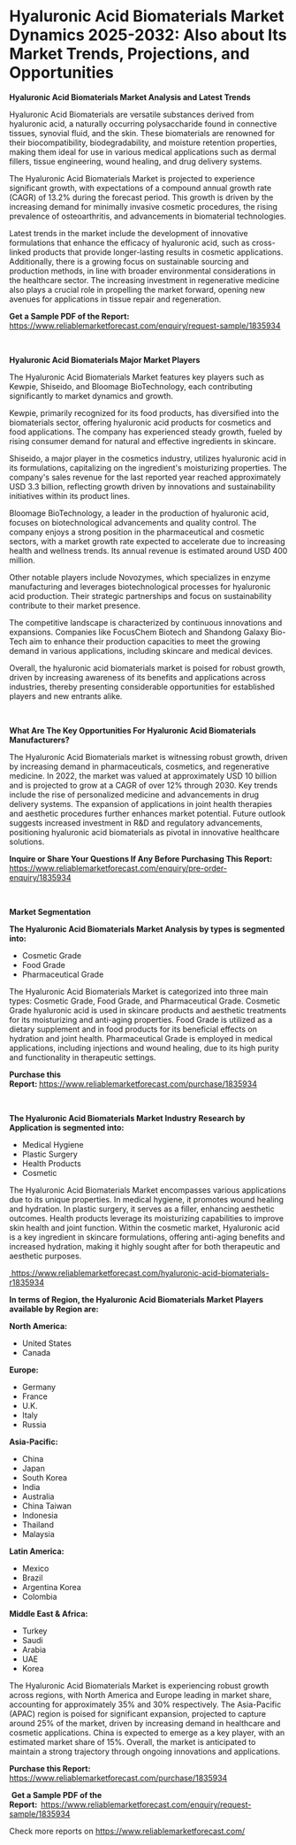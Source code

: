 <p><h1>Hyaluronic Acid Biomaterials Market Dynamics 2025-2032: Also about Its Market Trends, Projections, and Opportunities</h1></p><p><strong>Hyaluronic Acid Biomaterials Market Analysis and Latest Trends</strong></p>
<p><p>Hyaluronic Acid Biomaterials are versatile substances derived from hyaluronic acid, a naturally occurring polysaccharide found in connective tissues, synovial fluid, and the skin. These biomaterials are renowned for their biocompatibility, biodegradability, and moisture retention properties, making them ideal for use in various medical applications such as dermal fillers, tissue engineering, wound healing, and drug delivery systems.</p><p>The Hyaluronic Acid Biomaterials Market is projected to experience significant growth, with expectations of a compound annual growth rate (CAGR) of 13.2% during the forecast period. This growth is driven by the increasing demand for minimally invasive cosmetic procedures, the rising prevalence of osteoarthritis, and advancements in biomaterial technologies. </p><p>Latest trends in the market include the development of innovative formulations that enhance the efficacy of hyaluronic acid, such as cross-linked products that provide longer-lasting results in cosmetic applications. Additionally, there is a growing focus on sustainable sourcing and production methods, in line with broader environmental considerations in the healthcare sector. The increasing investment in regenerative medicine also plays a crucial role in propelling the market forward, opening new avenues for applications in tissue repair and regeneration.</p></p>
<p><strong>Get a Sample PDF of the Report:&nbsp;</strong> <a href="https://www.reliablemarketforecast.com/enquiry/request-sample/1835934?utm_campaign=3327&utm_medium=2&utm_source=Github&utm_content=ia&utm_term=26032025&utm_id=hyaluronic-acid-biomaterials">https://www.reliablemarketforecast.com/enquiry/request-sample/1835934</a></p>
<p>&nbsp;</p>
<p><strong>Hyaluronic Acid Biomaterials Major Market Players</strong></p>
<p><p>The Hyaluronic Acid Biomaterials Market features key players such as Kewpie, Shiseido, and Bloomage BioTechnology, each contributing significantly to market dynamics and growth.</p><p>Kewpie, primarily recognized for its food products, has diversified into the biomaterials sector, offering hyaluronic acid products for cosmetics and food applications. The company has experienced steady growth, fueled by rising consumer demand for natural and effective ingredients in skincare.</p><p>Shiseido, a major player in the cosmetics industry, utilizes hyaluronic acid in its formulations, capitalizing on the ingredient's moisturizing properties. The company's sales revenue for the last reported year reached approximately USD 3.3 billion, reflecting growth driven by innovations and sustainability initiatives within its product lines.</p><p>Bloomage BioTechnology, a leader in the production of hyaluronic acid, focuses on biotechnological advancements and quality control. The company enjoys a strong position in the pharmaceutical and cosmetic sectors, with a market growth rate expected to accelerate due to increasing health and wellness trends. Its annual revenue is estimated around USD 400 million.</p><p>Other notable players include Novozymes, which specializes in enzyme manufacturing and leverages biotechnological processes for hyaluronic acid production. Their strategic partnerships and focus on sustainability contribute to their market presence.</p><p>The competitive landscape is characterized by continuous innovations and expansions. Companies like FocusChem Biotech and Shandong Galaxy Bio-Tech aim to enhance their production capacities to meet the growing demand in various applications, including skincare and medical devices.</p><p>Overall, the hyaluronic acid biomaterials market is poised for robust growth, driven by increasing awareness of its benefits and applications across industries, thereby presenting considerable opportunities for established players and new entrants alike.</p></p>
<p>&nbsp;</p>
<p><strong>What Are The Key Opportunities For Hyaluronic Acid Biomaterials Manufacturers?</strong></p>
<p><p>The Hyaluronic Acid Biomaterials market is witnessing robust growth, driven by increasing demand in pharmaceuticals, cosmetics, and regenerative medicine. In 2022, the market was valued at approximately USD 10 billion and is projected to grow at a CAGR of over 12% through 2030. Key trends include the rise of personalized medicine and advancements in drug delivery systems. The expansion of applications in joint health therapies and aesthetic procedures further enhances market potential. Future outlook suggests increased investment in R&D and regulatory advancements, positioning hyaluronic acid biomaterials as pivotal in innovative healthcare solutions.</p></p>
<p><strong>Inquire or Share Your Questions If Any Before Purchasing This Report:</strong> <a href="https://www.reliablemarketforecast.com/enquiry/pre-order-enquiry/1835934?utm_campaign=3327&utm_medium=2&utm_source=Github&utm_content=ia&utm_term=26032025&utm_id=hyaluronic-acid-biomaterials">https://www.reliablemarketforecast.com/enquiry/pre-order-enquiry/1835934</a></p>
<p>&nbsp;</p>
<p><strong>Market Segmentation</strong></p>
<p><strong>The Hyaluronic Acid Biomaterials Market Analysis by types is segmented into:</strong></p>
<p><ul><li>Cosmetic Grade</li><li>Food Grade</li><li>Pharmaceutical Grade</li></ul></p>
<p><p>The Hyaluronic Acid Biomaterials Market is categorized into three main types: Cosmetic Grade, Food Grade, and Pharmaceutical Grade. Cosmetic Grade hyaluronic acid is used in skincare products and aesthetic treatments for its moisturizing and anti-aging properties. Food Grade is utilized as a dietary supplement and in food products for its beneficial effects on hydration and joint health. Pharmaceutical Grade is employed in medical applications, including injections and wound healing, due to its high purity and functionality in therapeutic settings.</p></p>
<p><strong>Purchase this Report:&nbsp;</strong><a href="https://www.reliablemarketforecast.com/purchase/1835934?utm_campaign=3327&utm_medium=2&utm_source=Github&utm_content=ia&utm_term=26032025&utm_id=hyaluronic-acid-biomaterials">https://www.reliablemarketforecast.com/purchase/1835934</a></p>
<p>&nbsp;</p>
<p><strong>The Hyaluronic Acid Biomaterials Market Industry Research by Application is segmented into:</strong></p>
<p><ul><li>Medical Hygiene</li><li>Plastic Surgery</li><li>Health Products</li><li>Cosmetic</li></ul></p>
<p><p>The Hyaluronic Acid Biomaterials Market encompasses various applications due to its unique properties. In medical hygiene, it promotes wound healing and hydration. In plastic surgery, it serves as a filler, enhancing aesthetic outcomes. Health products leverage its moisturizing capabilities to improve skin health and joint function. Within the cosmetic market, Hyaluronic acid is a key ingredient in skincare formulations, offering anti-aging benefits and increased hydration, making it highly sought after for both therapeutic and aesthetic purposes.</p></p>
<p><a href="https://www.reliablemarketforecast.com/hyaluronic-acid-biomaterials-r1835934?utm_campaign=3327&utm_medium=2&utm_source=Github&utm_content=ia&utm_term=26032025&utm_id=hyaluronic-acid-biomaterials">&nbsp;https://www.reliablemarketforecast.com/hyaluronic-acid-biomaterials-r1835934</a></p>
<p><strong>In terms of Region, the Hyaluronic Acid Biomaterials Market Players available by Region are:</strong></p>
<p>
    <p> <strong> North America: </strong>
        <ul>
            <li>United States</li>
            <li>Canada</li>
        </ul>
        </p> 
    <p> <strong> Europe: </strong>
        <ul>
            <li>Germany</li>
            <li>France</li>
            <li>U.K.</li>
            <li>Italy</li>
            <li>Russia</li>
        </ul>
        </p> 
    <p> <strong> Asia-Pacific: </strong>
        <ul>
            <li>China</li>
            <li>Japan</li>
            <li>South Korea</li>
            <li>India</li>
            <li>Australia</li>
            <li>China Taiwan</li>
            <li>Indonesia</li>
            <li>Thailand</li>
            <li>Malaysia</li>
        </ul>
        </p> 
    <p> <strong> Latin America: </strong>
        <ul>
            <li>Mexico</li>
            <li>Brazil</li>
            <li>Argentina Korea</li>
            <li>Colombia</li>
        </ul>
        </p> 
    <p> <strong> Middle East & Africa: </strong>
        <ul>
            <li>Turkey</li>
            <li>Saudi</li>
            <li>Arabia</li>
            <li>UAE</li>
            <li>Korea</li>
        </ul>
    </p>
    </p>
<p><p>The Hyaluronic Acid Biomaterials Market is experiencing robust growth across regions, with North America and Europe leading in market share, accounting for approximately 35% and 30% respectively. The Asia-Pacific (APAC) region is poised for significant expansion, projected to capture around 25% of the market, driven by increasing demand in healthcare and cosmetic applications. China is expected to emerge as a key player, with an estimated market share of 15%. Overall, the market is anticipated to maintain a strong trajectory through ongoing innovations and applications.</p></p>
<p><strong>Purchase this Report: </strong><a href="https://www.reliablemarketforecast.com/purchase/1835934?utm_campaign=3327&utm_medium=2&utm_source=Github&utm_content=ia&utm_term=26032025&utm_id=hyaluronic-acid-biomaterials">https://www.reliablemarketforecast.com/purchase/1835934</a></p>
<p>&nbsp;<strong>Get a Sample PDF of the Report:&nbsp;&nbsp;</strong><a href="https://www.reliablemarketforecast.com/enquiry/request-sample/1835934?utm_campaign=3327&utm_medium=2&utm_source=Github&utm_content=ia&utm_term=26032025&utm_id=hyaluronic-acid-biomaterials">https://www.reliablemarketforecast.com/enquiry/request-sample/1835934</a></p>
<p><strong></strong></p>
<p>Check more reports on <a href="https://www.reliablemarketforecast.com/?utm_campaign=3327&utm_medium=2&utm_source=Github&utm_content=ia&utm_term=26032025&utm_id=hyaluronic-acid-biomaterials">https://www.reliablemarketforecast.com/</a></p>